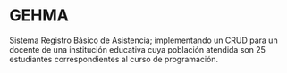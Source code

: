 # GEHMA
Sistema Registro Básico de Asistencia; implementando un CRUD para un docente de una institución educativa cuya población atendida son 25 estudiantes correspondientes al curso de programación.
